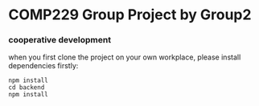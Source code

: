 # COMP229 Group Project by Group2

### cooperative development
when you first clone the project on your own workplace, please install dependencies firstly:
```
npm install
cd backend
npm install
```
